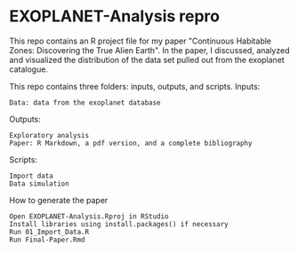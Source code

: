 # EXOPLANET-Analysis repro

This repo contains an R project file for my paper "Continuous Habitable Zones: Discovering the True Alien Earth". In the paper, I discussed, analyzed and visualized the distribution of the data set pulled out from the exoplanet catalogue.

This repo contains three folders: inputs, outputs, and scripts. Inputs:

    Data: data from the exoplanet database

Outputs:

    Exploratory analysis
    Paper: R Markdown, a pdf version, and a complete bibliography

Scripts:

    Import data
    Data simulation
     

How to generate the paper

    Open EXOPLANET-Analysis.Rproj in RStudio
    Install libraries using install.packages() if necessary
    Run 01_Import_Data.R
    Run Final-Paper.Rmd

